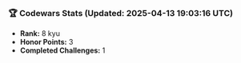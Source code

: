 ### 🏆 Codewars Stats (Updated: 2025-04-13 19:03:16 UTC)

- **Rank:** 8 kyu
- **Honor Points:** 3
- **Completed Challenges:** 1
